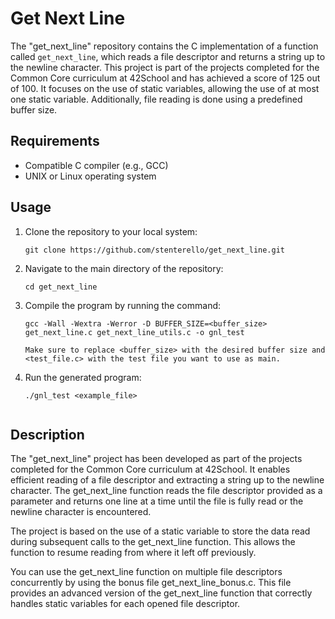 # Get Next Line

The "get_next_line" repository contains the C implementation of a function called `get_next_line`, which reads a file descriptor and returns a string up to the newline character. This project is part of the projects completed for the Common Core curriculum at 42School and has achieved a score of 125 out of 100. It focuses on the use of static variables, allowing the use of at most one static variable. Additionally, file reading is done using a predefined buffer size.

## Requirements

- Compatible C compiler (e.g., GCC)
- UNIX or Linux operating system

## Usage

1. Clone the repository to your local system:

   ```shell
   git clone https://github.com/stenterello/get_next_line.git

2. Navigate to the main directory of the repository:  

   ```shell
   cd get_next_line

3. Compile the program by running the command:  

   ```shell
   gcc -Wall -Wextra -Werror -D BUFFER_SIZE=<buffer_size> get_next_line.c get_next_line_utils.c -o gnl_test

   Make sure to replace <buffer_size> with the desired buffer size and <test_file.c> with the test file you want to use as main.

4. Run the generated program:  

   ```shell
   ./gnl_test <example_file>


## Description
The "get_next_line" project has been developed as part of the projects completed for the Common Core curriculum at 42School. It enables efficient reading of a file descriptor and extracting a string up to the newline character. The get_next_line function reads the file descriptor provided as a parameter and returns one line at a time until the file is fully read or the newline character is encountered.

The project is based on the use of a static variable to store the data read during subsequent calls to the get_next_line function. This allows the function to resume reading from where it left off previously.

You can use the get_next_line function on multiple file descriptors concurrently by using the bonus file get_next_line_bonus.c. This file provides an advanced version of the get_next_line function that correctly handles static variables for each opened file descriptor.
